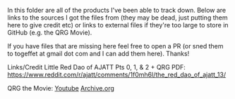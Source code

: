 In this folder are all of the products I've been able to track down. Below are links to the sources I got the files from (they may be dead, just putting them here to give credit etc) or links to external files if they're too large to store in GitHub (e.g. the QRG Movie).

If you have files that are missing here feel free to open a PR (or sned them to togeffet at gmail dot com and I can add them here). Thanks!

Links/Credit
Little Red Dao of AJATT Pts 0, 1, & 2 + QRG PDF:
https://www.reddit.com/r/ajatt/comments/1f0mh6l/the_red_dao_of_ajatt_13/

QRG the Movie:
[Youtube](https://youtu.be/uxhnGvuXS14?si=WOhGiHwkQcLAnTZ3)
[Archive.org](https://archive.org/details/ajattqrgthemovie)
